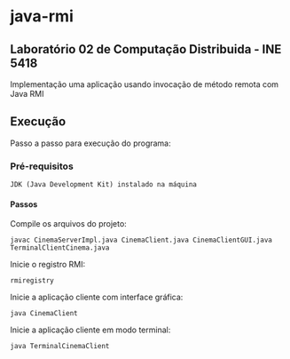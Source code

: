 # java-rmi

## **Laboratório 02 de Computação Distribuida - INE 5418**

Implementação uma aplicação usando invocação de método remota com Java RMI

## **Execução**
Passo a passo para execução do programa:

### **Pré-requisitos**

    JDK (Java Development Kit) instalado na máquina

#### **Passos**

Compile os arquivos do projeto:

```
javac CinemaServerImpl.java CinemaClient.java CinemaClientGUI.java TerminalClientCinema.java
```
Inicie o registro RMI:
```
rmiregistry
```

Inicie a aplicação cliente com interface gráfica:
```
java CinemaClient
```
Inicie a aplicação cliente em modo terminal:
```
java TerminalCinemaClient
```
